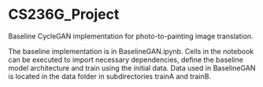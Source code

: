 # CS236G_Project

Baseline CycleGAN implementation for photo-to-painting image translation. 

The baseline implementation is in BaselineGAN.ipynb. Cells in the notebook can be executed to import necessary dependencies, define the baseline model architecture and train using the initial data. Data used in BaselineGAN is located in the data folder in subdirectories trainA and trainB. 
